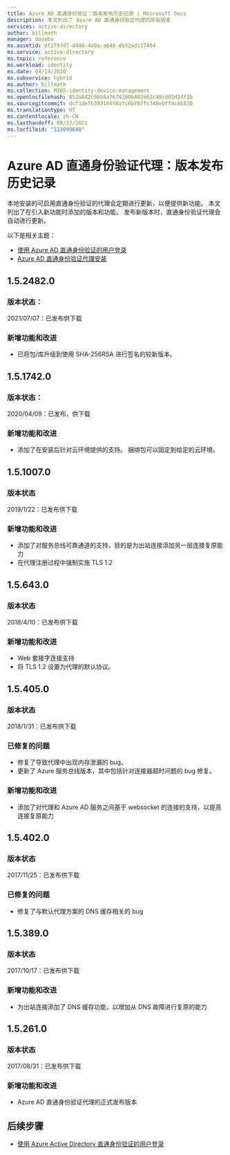 ```yaml
---
title: Azure AD 直通身份验证：版本发布历史记录 | Microsoft Docs
description: 本文列出了 Azure AD 直通身份验证代理的所有版本
services: active-directory
author: billmath
manager: daveba
ms.assetid: ef2797d7-d440-4a9a-a648-db32ad137494
ms.service: active-directory
ms.topic: reference
ms.workload: identity
ms.date: 04/14/2020
ms.subservice: hybrid
ms.author: billmath
ms.collection: M365-identity-device-management
ms.openlocfilehash: 852a842c9b58a76742d0b482e62c49cd91d34f1b
ms.sourcegitcommit: dcf1defb393104f8afc6b707fc748e0ff4c81830
ms.translationtype: HT
ms.contentlocale: zh-CN
ms.lasthandoff: 08/27/2021
ms.locfileid: "123099640"
---
```

# <a name="azure-ad-pass-through-authentication-agent-version-release-history"></a>Azure AD 直通身份验证代理：版本发布历史记录 
 
本地安装的可启用直通身份验证的代理会定期进行更新，以便提供新功能。 本文列出了在引入新功能时添加的版本和功能。 发布新版本时，直通身份验证代理会自动进行更新。 

以下是相关主题： 

- [使用 Azure AD 直通身份验证的用户登录](how-to-connect-pta.md) 
- [Azure AD 直通身份验证代理安装](how-to-connect-pta-quick-start.md) 

## <a name="1524820"></a>1.5.2482.0
### <a name="release-status"></a>版本状态： 
2021/07/07：已发布供下载

### <a name="new-features-and-improvements"></a>新增功能和改进

- 已将包/库升级到使用 SHA-256RSA 进行签名的较新版本。

## <a name="1517420"></a>1.5.1742.0
### <a name="release-status"></a>版本状态： 
2020/04/09：已发布，供下载

### <a name="new-features-and-improvements"></a>新增功能和改进

- 添加了在安装后针对云环境提供的支持。 捆绑包可以固定到给定的云环境。



## <a name="1510070"></a>1.5.1007.0 
### <a name="release-status"></a>版本状态 
2019/1/22：已发布供下载  
### <a name="new-features-and-improvements"></a>新增功能和改进 
- 添加了对服务总线可靠通道的支持，目的是为出站连接添加另一层连接复原能力 
- 在代理注册过程中强制实施 TLS 1.2 

## <a name="156430"></a>1.5.643.0 
### <a name="release-status"></a>版本状态 
2018/4/10：已发布供下载  
### <a name="new-features-and-improvements"></a>新增功能和改进 
- Web 套接字连接支持 
- 将 TLS 1.2 设置为代理的默认协议。 
 
## <a name="154050"></a>1.5.405.0 
### <a name="release-status"></a>版本状态 
2018/1/31：已发布供下载  
### <a name="fixed-issues"></a>已修复的问题 
- 修复了导致代理中出现内存泄漏的 bug。 
- 更新了 Azure 服务总线版本，其中包括针对连接器超时问题的 bug 修复。 
### <a name="new-features-and-improvements"></a>新增功能和改进 
- 添加了对代理和 Azure AD 服务之间基于 websocket 的连接的支持，以提高连接复原能力

## <a name="154020"></a>1.5.402.0 
### <a name="release-status"></a>版本状态 
2017/11/25：已发布供下载  
### <a name="fixed-issues"></a>已修复的问题 
- 修复了与默认代理方案的 DNS 缓存相关的 bug 
 
## <a name="153890"></a>1.5.389.0 
### <a name="release-status"></a>版本状态 
2017/10/17：已发布供下载  
### <a name="new-features-and-improvements"></a>新增功能和改进 
- 为出站连接添加了 DNS 缓存功能，以增加从 DNS 故障进行复原的能力 
 
## <a name="152610"></a>1.5.261.0 
### <a name="release-status"></a>版本状态 
2017/08/31：已发布供下载  
### <a name="new-features-and-improvements"></a>新增功能和改进 
- Azure AD 直通身份验证代理的正式发布版本 

## <a name="next-steps"></a>后续步骤

- [使用 Azure Active Directory 直通身份验证的用户登录](how-to-connect-pta.md)
